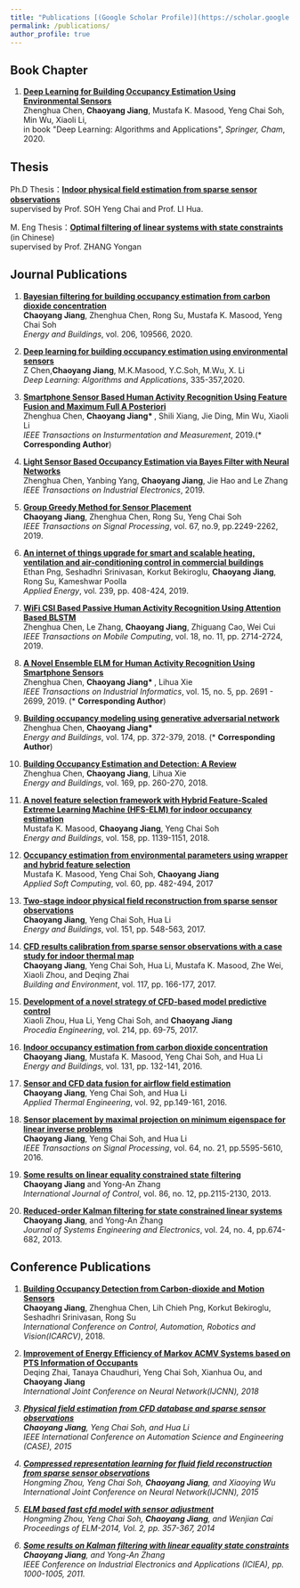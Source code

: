 ```yaml
---
title: "Publications [(Google Scholar Profile)](https://scholar.google.com/citations?hl=en&user=0-T9nE0AAAAJ)"
permalink: /publications/
author_profile: true
---
```


## Book Chapter
1. <b>[Deep Learning for Building Occupancy Estimation Using Environmental Sensors](https://link.springer.com/chapter/10.1007/978-3-030-31760-7_11)</b> <br> 
Zhenghua Chen, <b>Chaoyang Jiang</b>, Mustafa K. Masood, Yeng Chai Soh, Min Wu, Xiaoli Li,<br> in book
"Deep Learning: Algorithms and Applications", <i>Springer, Cham</i>, 2020.

## Thesis
Ph.D Thesis：<b>[Indoor physical field estimation from sparse sensor observations](https://dr.ntu.edu.sg/handle/10356/72572)</b><br>
                supervised by Prof. SOH Yeng Chai and Prof. LI Hua.

M. Eng Thesis：<b>[Optimal filtering of linear systems with state constraints](http://www.wanfangdata.com.cn/details/detail.do?_type=degree&id=D262398#)</b> (in Chinese)<br>
                  supervised by Prof. ZHANG Yongan
  
## Journal Publications
1. <b>[Bayesian filtering for building occupancy estimation from carbon dioxide concentration](https://www.sciencedirect.com/science/article/pii/S0378778819312721)</b> <br>
<b>Chaoyang Jiang</b>, Zhenghua Chen, Rong Su,  Mustafa K. Masood, Yeng Chai Soh<br>
<i>Energy and Buildings</i>, vol. 206, 109566, 2020.


1. <b>[Deep learning for building occupancy estimation using environmental sensors](https://sc.panda321.com/citations?view_op=view_citation&hl=zh-CN&user=0-T9nE0AAAAJ&sortby=pubdate&citation_for_view=0-T9nE0AAAAJ:q3CdL3IzO_QC)</b> <br>
Z Chen,<b>Chaoyang Jiang</b>, M.K.Masood, Y.C.Soh, M.Wu, X. Li<br>
<i>Deep Learning: Algorithms and Applications</i>, 335-357,2020.


1. <b>[Smartphone Sensor Based Human Activity Recognition Using Feature Fusion and Maximum Full A Posteriori](https://ieeexplore.ieee.org/document/8856227)</b> <br>
Zhenghua Chen, <b>Chaoyang Jiang* </b>, Shili Xiang, Jie Ding, Min Wu, Xiaoli Li<br>
<i>IEEE Transactions on Insturmentation and Measurement</i>, 2019.(* <b>Corresponding Author</b>)


1. <b>[Light Sensor Based Occupancy Estimation via Bayes Filter with Neural Networks](https://ieeexplore.ieee.org/document/8798996)</b> <br> 
Zhenghua Chen, Yanbing Yang, <b>Chaoyang Jiang</b>, Jie Hao and Le Zhang<br>
<i>IEEE Transactions on Industrial Electronics</i>, 2019.


1. <b>[Group Greedy Method for Sensor Placement](https://ieeexplore.ieee.org/abstract/document/8658116)</b> <br> 
<b>Chaoyang Jiang</b>, Zhenghua Chen, Rong Su, Yeng Chai Soh<br>
<i>IEEE Transactions on Signal Processing</i>, vol. 67, no.9, pp.2249-2262, 2019.

1. <b>[An internet of things upgrade for smart and scalable heating, ventilation and air-conditioning control in commercial buildings](https://www.sciencedirect.com/science/article/pii/S0306261919302582)</b> <br> 
Ethan Png, Seshadhri Srinivasan, Korkut Bekiroglu, <b>Chaoyang Jiang</b>, Rong Su, Kameshwar Poolla<br>
<i>Applied Energy</i>, vol. 239, pp. 408-424, 2019.

1. <b>[WiFi CSI Based Passive Human Activity Recognition Using Attention Based BLSTM](https://ieeexplore.ieee.org/abstract/document/8514811)</b> <br> 
Zhenghua Chen, Le Zhang, <b>Chaoyang Jiang</b>, Zhiguang Cao, Wei Cui<br>
<i>IEEE Transactions on Mobile Computing</i>, vol. 18, no. 11, pp. 2714-2724, 2019. 

1. <b>[A Novel Ensemble ELM for Human Activity Recognition Using Smartphone Sensors](https://ieeexplore.ieee.org/abstract/document/8462779)</b> <br> 
Zhenghua Chen, <b>Chaoyang Jiang* </b>, Lihua Xie<br>
<i>IEEE Transactions on Industrial Informatics</i>, vol. 15, no. 5, pp. 2691 - 2699, 2019. (* <b>Corresponding Author</b>)


1. <b>[Building occupancy modeling using generative adversarial network](https://www.sciencedirect.com/science/article/pii/S0378778818310831)</b> <br> 
Zhenghua Chen, <b>Chaoyang Jiang* </b><br>
<i>Energy and Buildings</i>, vol. 174, pp. 372-379, 2018. (* <b>Corresponding Author</b>)

1. <b>[Building Occupancy Estimation and Detection: A Review](https://www.sciencedirect.com/science/article/pii/S0378778818301506)</b> <br> 
Zhenghua Chen, <b>Chaoyang Jiang</b>, Lihua Xie<br>
<i>Energy and Buildings</i>, vol. 169, pp. 260-270, 2018.

1. <b>[A novel feature selection framework with Hybrid Feature-Scaled Extreme Learning Machine (HFS-ELM) for indoor occupancy estimation](https://www.sciencedirect.com/science/article/pii/S0378778817300798)</b> <br> 
Mustafa K. Masood, <b>Chaoyang Jiang</b>, Yeng Chai Soh<br>
<i>Energy and Buildings</i>, vol. 158, pp. 1139-1151, 2018.

1. <b>[Occupancy estimation from environmental parameters using wrapper and hybrid feature selection](https://www.sciencedirect.com/science/article/pii/S1568494617304040)</b> <br> 
Mustafa K. Masood,  Yeng Chai Soh, <b>Chaoyang Jiang</b> <br>
<i>Applied Soft Computing</i>, vol. 60, pp. 482-494, 2017

1. <b>[Two-stage indoor physical field reconstruction from sparse sensor observations](https://www.sciencedirect.com/science/article/pii/S0378778817311507)</b> <br> 
<b>Chaoyang Jiang</b>, Yeng Chai Soh, Hua Li<br>
<i>Energy and Buildings</i>, vol. 151, pp. 548-563, 2017.

1. <b>[CFD results calibration from sparse sensor observations with a case study for indoor thermal map](https://www.sciencedirect.com/science/article/pii/S0360132317300677)</b> <br> 
<b>Chaoyang Jiang</b>, Yeng Chai Soh, Hua Li, Mustafa K. Masood, Zhe Wei, Xiaoli Zhou, and Deqing Zhai<br>
<i>Building and Environment</i>, vol. 117, pp. 166-177, 2017.

1. <b>[Development of a novel strategy of CFD-based model predictive control](https://www.sciencedirect.com/science/article/pii/S1877705817333660)</b> <br> 
Xiaoli Zhou, Hua Li, Yeng Chai Soh, and <b>Chaoyang Jiang</b><br>
<i>Procedia Engineering</i>, vol. 214, pp. 69-75, 2017.

1. <b>[Indoor occupancy estimation from carbon dioxide concentration](https://www.sciencedirect.com/science/article/pii/S0378778816308027)</b> <br> 
<b>Chaoyang Jiang</b>, Mustafa K. Masood, Yeng Chai Soh, and Hua Li<br>
<i>Energy and Buildings</i>, vol. 131, pp. 132-141, 2016.

1. <b>[Sensor and CFD data fusion for airflow field estimation](https://www.sciencedirect.com/science/article/pii/S1359431115010030)</b> <br> 
<b>Chaoyang Jiang</b>, Yeng Chai Soh, and Hua Li<br>
<i>Applied Thermal Engineering</i>, vol. 92, pp.149-161, 2016.

1. <b>[Sensor placement by maximal projection on minimum eigenspace for linear inverse problems](https://ieeexplore.ieee.org/abstract/document/7480383)</b> <br> 
<b>Chaoyang Jiang</b>, Yeng Chai Soh, and Hua Li<br>
<i>IEEE Transactions on Signal Processing</i>, vol. 64, no. 21, pp.5595-5610, 2016.

1. <b>[Some results on linear equality constrained state filtering](https://www.tandfonline.com/doi/full/10.1080/00207179.2013.801565)</b> <br> 
<b>Chaoyang Jiang</b> and Yong-An Zhang<br>
<i>International Journal of Control</i>, vol. 86, no. 12, pp.2115-2130, 2013.

1. <b>[Reduced-order Kalman filtering for state constrained linear systems](https://www.researchgate.net/publication/260650962_Reduced-order_Kalman_filtering_for_state_constrained_linear_systems)</b> <br> 
<b>Chaoyang Jiang</b>, and Yong-An Zhang<br>
<i>Journal of Systems Engineering and Electronics</i>, vol. 24, no. 4, pp.674-682, 2013.

## Conference Publications

1. <b>[Building Occupancy Detection from Carbon-dioxide and Motion Sensors](https://ieeexplore.ieee.org/abstract/document/8581229)</b><br>
<b>Chaoyang Jiang</b>, Zhenghua Chen, Lih Chieh Png, Korkut Bekiroglu, Seshadhri Srinivasan, Rong Su<br>
<i>International Conference on Control,  Automation, Robotics and Vision(ICARCV)</i>, 2018.

1. <b>[Improvement of Energy Efficiency of Markov ACMV Systems based on PTS Information of Occupants](https://ieeexplore.ieee.org/abstract/document/8489214/)</b><br>
Deqing Zhai, Tanaya Chaudhuri, Yeng Chai Soh, Xianhua Ou, and <b>Chaoyang Jiang</b><br>
<i> International Joint Conference on Neural Network(IJCNN), 2018

1. <b>[Physical field estimation from CFD database and sparse sensor observations](https://ieeexplore.ieee.org/abstract/document/7294277/)</b><br>
<b>Chaoyang Jiang</b>, Yeng Chai Soh, and Hua Li<br>
<i>IEEE International Conference on Automation Science and Engineering (CASE)</i>, 2015

1. <b>[Compressed representation learning for fluid field reconstruction from sparse sensor observations](https://ieeexplore.ieee.org/abstract/document/7280519/)</b><br>
Hongming Zhou, Yeng Chai Soh, <b>Chaoyang Jiang</b>, and Xiaoying Wu<br>
<i> International Joint Conference on Neural Network(IJCNN)<i>, 2015

1. <b>[ELM based fast cfd model with sensor adjustment](https://link.springer.com/chapter/10.1007/978-3-319-14066-7_34)</b><br>
Hongming Zhou, Yeng Chai Soh, <b>Chaoyang Jiang</b>, and Wenjian Cai<br>
<i> Proceedings of ELM-2014<i>, Vol. 2, pp. 357-367, 2014

1. <b>[Some results on Kalman filtering with linear equality state constraints](https://ieeexplore.ieee.org/abstract/document/5975734/)</b><br>
<b>Chaoyang Jiang</b>, and Yong-An Zhang<br>
<i> IEEE Conference on Industrial Electronics and Applications (ICIEA),</i> pp. 1000-1005, 2011.
